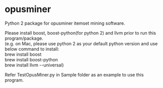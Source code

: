 # opusminer
Python 2 package for opusminer itemset mining software.

Please install boost, boost-python(for python 2) and llvm prior to run this program/package.<br />
(e.g. on Mac, please use python 2 as your default python version and use below command to install:<br />
brew install boost<br />
brew install boost-python<br />
brew install llvm --universal)<br />

Refer TestOpusMiner.py in Sample folder as an example to use this program.



